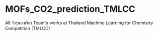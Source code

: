 # MOFs_CO2_prediction_TMLCC
All วัยรุ่นอเมริกา Team's works at Thailand Machine Learning for Chemistry Competition (TMLCC)
